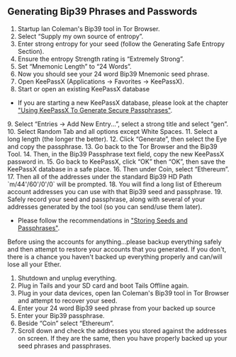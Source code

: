 ## Generating Bip39 Phrases and Passwords

1. Startup Ian Coleman's Bip39 tool in Tor Browser.
2. Select “Supply my own source of entropy”.
2. Enter strong entropy for your seed (follow the Generating Safe Entropy Section).
3. Ensure the entropy Strength rating is “Extremely Strong”.
4. Set “Mnemonic Length” to “24 Words”.
5. Now you should see your 24 word Bip39 Mnemonic seed phrase.
6. Open KeePassX (Applications → Favorites → KeePassX).
7. Start or open an existing KeePassX database
<ul>
    <li>If you are starting a new KeePassX database, please look at the chapter <a href="/password-management/storing-seeds-and-passwords.md">"Using KeePassX To Generate Secure Passphrases"</a>.</li>
</ul>
9. Select “Entries → Add New Entry...”, select a strong title and select “gen”.
10. Select Random Tab and all options except White Spaces.
11. Select a long length (the longer the better).
12. Click “Generate”, then select the Eye and copy the passphrase.
13. Go back to the Tor Browser and the Bip39 Tool.
14. Then, in the Bip39 Passphrase text field, copy the new KeePassX password in.
15. Go back to KeePassX, click “OK” then “OK”, then save the KeePassX database in a safe place.
16. Then under Coin, select “Ethereum”.
17. Then all of the addresses under the standard Bip39 HD Path `m/44'/60'/0'/0` will be prompted.
18. You will find a long list of Ethereum account addresses you can use with that Bip39 seed and passphrase.
19. Safely record your seed and passphrase, along with several of your addresses generated by the tool (so you can send/use them later).
<ul>
    <li>Please follow the recommendations in <a href="/password-management/storing-seeds-and-passwords.md">"Storing Seeds and Passphrases"</a>.</li>
</ul>

Before using the accounts for anything...please backup everything safely and then attempt to restore your accounts that you generated. If you don't, there is a chance you haven't backed up everything properly and can/will lose all your Ether.

1. Shutdown and unplug everything.
2. Plug in Tails and your SD card and boot Tails Offline again.
3. Plug in your data devices, open Ian Coleman's Bip39 tool in Tor Browser and attempt to recover your seed.
4. Enter your 24 word Bip39 seed phrase from your backed up source
5. Enter your Bip39 passphrase.
6. Beside “Coin” select “Ethereum”.
7. Scroll down and check the addresses you stored against the addresses on screen. If they are the same, then you have properly backed up your seed phrases and passphrases.